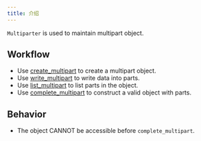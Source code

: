```yaml
---
title: 介绍
---
```


`Multiparter` is used to maintain multipart object.

## Workflow

- Use [create_multipart](./create_multipart.md) to create a multipart object.
- Use [write_multipart](./write_multipart.md) to write data into parts.
- Use [list_multipart](./list_multipart.md) to list parts in the object.
- Use [complete_multipart](./complete_multipart.md) to construct a valid object with parts.

## Behavior

- The object CANNOT be accessible before `complete_multipart`.